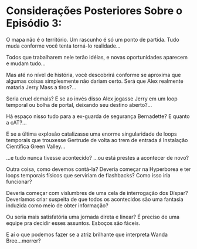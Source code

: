 # Considerações Posteriores Sobre o Episódio 3:
O mapa não é o território. Um rascunho é só um ponto de partida. Tudo muda conforme você tenta torná-lo realidade...

Todos que trabalharem nele terão idéias, e novas oportunidades aparecem e mudam tudo...

Mas até no nível de história, você descobrirá conforme se aproxima que algumas coisas simplesmente não dariam certo. Será que Alex realmente mataria Jerry Mass a tiros?...

Seria cruel demais? E se ao invés disso Alex jogasse Jerry em um loop temporal ou bolha de portal, deixando seu destino aberto?...

Há espaço nisso tudo para a ex-guarda de segurança Bernadette? E quanto a cAT?...

E se a última explosão catalizasse uma enorme singularidade de loops temporais que trouxesse Gertrude de volta ao trem de entrada á Instalação Científica Green Valley...

...e tudo nunca tivesse acontecido? ...ou está prestes a acontecer de novo?

Outra coisa, como devemos contá-la? Deveria começar na Hyperborea e ter loops temporais físicos que serviriam de flashbacks? Como isso iria funcionar?

Deveria começar com vislumbres de uma cela de interrogação dos Díspar? Deveríamos criar suspeita de que todos os acontecidos são uma fantasia induzida como meio de obter informação?

Ou seria mais satisfatória uma jornada direta e linear? É preciso de uma equipe pra decidir esses assuntos. Esboços são fáceis.

E aí o que podemos fazer se a atriz brilhante que interpreta Wanda Bree...morrer?
